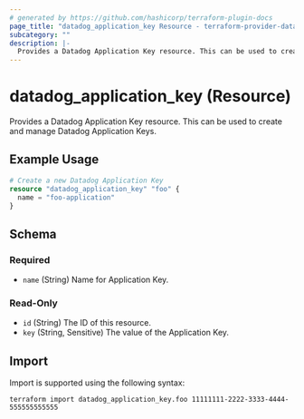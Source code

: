 ```yaml
---
# generated by https://github.com/hashicorp/terraform-plugin-docs
page_title: "datadog_application_key Resource - terraform-provider-datadog"
subcategory: ""
description: |-
  Provides a Datadog Application Key resource. This can be used to create and manage Datadog Application Keys.
---
```


# datadog_application_key (Resource)

Provides a Datadog Application Key resource. This can be used to create and manage Datadog Application Keys.

## Example Usage

```terraform
# Create a new Datadog Application Key
resource "datadog_application_key" "foo" {
  name = "foo-application"
}
```

<!-- schema generated by tfplugindocs -->
## Schema

### Required

- `name` (String) Name for Application Key.

### Read-Only

- `id` (String) The ID of this resource.
- `key` (String, Sensitive) The value of the Application Key.

## Import

Import is supported using the following syntax:

```shell
terraform import datadog_application_key.foo 11111111-2222-3333-4444-555555555555
```
